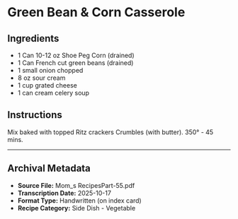 # Green Bean & Corn Casserole

## Ingredients

- 1 Can 10-12 oz Shoe Peg Corn (drained)
- 1 Can French cut green beans (drained)
- 1 small onion chopped
- 8 oz sour cream
- 1 cup grated cheese
- 1 can cream celery soup

## Instructions

Mix baked with topped Ritz crackers Crumbles (with butter). 350° - 45 mins.

---

## Archival Metadata

- **Source File:** Mom_s RecipesPart-55.pdf
- **Transcription Date:** 2025-10-17
- **Format Type:** Handwritten (on index card)
- **Recipe Category:** Side Dish - Vegetable

